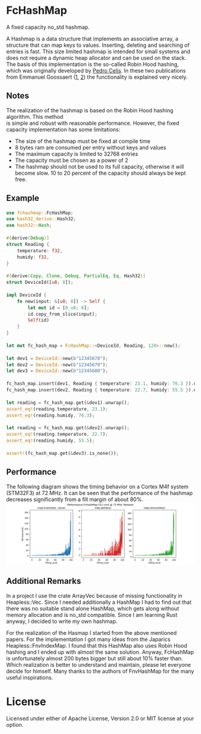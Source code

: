 # FcHashMap

 A fixed capacity no_std hashmap.

 A Hashmap is a data structure that implements an associative array, a structure that can map
 keys to values. Inserting, deleting and searching of entries is fast. This size limited
 hashmap is intended for small systems and does not require a dynamic heap allocator and can
 be used on the stack. The basis of this implementation is the so-called Robin Hood hashing,
 which was originally developed by
 [Pedro Celis](https://cs.uwaterloo.ca/research/tr/1986/CS-86-14.pdf).
 In these two publications from Emmanuel Goossaert
 ([1](https://codecapsule.com/2013/11/11/robin-hood-hashing/),
 [2](https://codecapsule.com/2013/11/17/robin-hood-hashing-backward-shift-deletion/))
 the functionality is explained very nicely.

## Notes

 The realization of the hashmap is based on the Robin Hood hashing algorithm. This method  
 is simple and robust with reasonable performance. However, the fixed capacity implementation
 has some limitations:

 - The size of the hashmap must be fixed at compile time
 - 8 bytes ram are consumed per entry without keys and values
 - The maximum capacity is limited to 32768 entries
 - The capacity must be chosen as a power of 2
 - The hashmap should not be used to its full capacity, otherwise it will become slow.
   10 to 20 percent of the capacity should always be kept free.

 ## Example

 ```rust
 use fchashmap::FcHashMap;
 use hash32_derive::Hash32;
 use hash32::Hash;

 #[derive(Debug)]
 struct Reading {
     temperature: f32,
     humidy: f32,
 }

 #[derive(Copy, Clone, Debug, PartialEq, Eq, Hash32)]
 struct DeviceId([u8; 8]);

 impl DeviceId {
     fn new(input: &[u8; 8]) -> Self {
         let mut id = [0_u8; 8];
         id.copy_from_slice(input);
         Self(id)
     }
 }

 let mut fc_hash_map = FcHashMap::<DeviceId, Reading, 128>::new();

 let dev1 = DeviceId::new(b"12345678");
 let dev2 = DeviceId::new(b"12345679");
 let dev3 = DeviceId::new(b"12345680");

 fc_hash_map.insert(dev1, Reading { temperature: 23.1, humidy: 76.3 }).unwrap();
 fc_hash_map.insert(dev2, Reading { temperature: 22.7, humidy: 55.5 }).unwrap();

 let reading = fc_hash_map.get(&dev1).unwrap();
 assert_eq!(reading.temperature, 23.1);
 assert_eq!(reading.humidy, 76.3);

 let reading = fc_hash_map.get(&dev2).unwrap();
 assert_eq!(reading.temperature, 22.7);
 assert_eq!(reading.humidy, 55.5);

 assert!(fc_hash_map.get(&dev3).is_none());
 ```
 
 ## Performance

 The following diagram shows the timing behavior on a Cortex M4f system (STM32F3) at 72 MHz. It
 can be seen that the performance of the hashmap decreases significantly from a fill margin of 
 about 80%.
 ![Image](benches/cm4_performance/fchashmap.png)

## Additional Remarks

In a project I use the crate ArrayVec because of missing functionality in Heapless::Vec. Since I 
needed additionally a HashMap I had to find out that there was no suitable stand alone HashMap, 
which gets along without memory allocation and is no_std compatible. Since I am learning Rust 
anyway, I decided to write my own hashmap.

For the realization of the Hasmap I started from the above mentioned papers. For the 
implementation I got many ideas from the Japarics Heapless::FnvIndexMap. I found that this HashMap 
also uses Robin Hood hashing and I ended up with almost the same solution. Anyway, FcHashMap is 
unfortunately almost 200 bytes bigger but still about 10% faster than. Which realization is better 
to understand and maintain, please let everyone decide for himself. Many thanks to the authors of 
FnvHashMap for the many useful inspirations.

# License

Licensed under either of Apache License, Version 2.0 or MIT license at your option.
